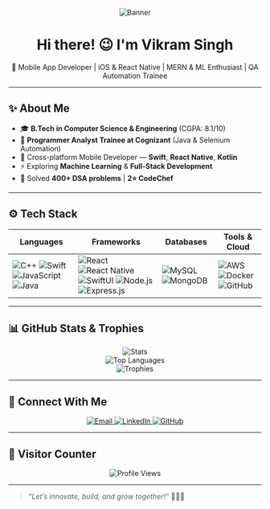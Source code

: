 <!-- 🎨 Clean Purple-White Banner -->
<p align="center">
  <img src="https://capsule-render.vercel.app/api?type=waving&height=200&text=Hi%20I'm%20Vikram%20Singh%20👻&fontAlignY=40&color=gradient&customColorList=11,12&desc=Mobile%20Developer%20|%20ML%20Enthusiast%20|%20Full%20Stack%20Learner&descAlignY=60&fontColor=ffffff" alt="Banner">
</p>

<h1 align="center">Hi there! 😉  I'm Vikram Singh</h1>

<p align="center">
  🚀 Mobile App Developer | iOS & React Native | MERN & ML Enthusiast | QA Automation Trainee
</p>

---

## ✨ About Me

- 🎓 **B.Tech in Computer Science & Engineering** (CGPA: 8.1/10)
- 💼 **Programmer Analyst Trainee at Cognizant** (Java & Selenium Automation)
- 📱 Cross-platform Mobile Developer — **Swift**, **React Native**, **Kotlin**
- ⚡ Exploring **Machine Learning** & **Full-Stack Development**
- 🏅 Solved **400+ DSA problems** | **2⭐ CodeChef**

---

## ⚙️ Tech Stack

| Languages | Frameworks | Databases | Tools & Cloud |
| --------- | ---------- | --------- | -------------- |
| ![C++](https://img.shields.io/badge/C++-00599C?style=for-the-badge&logo=cplusplus&logoColor=white) ![Swift](https://img.shields.io/badge/Swift-FA7343?style=for-the-badge&logo=swift&logoColor=white) ![JavaScript](https://img.shields.io/badge/JavaScript-F7DF1E?style=for-the-badge&logo=javascript&logoColor=black) ![Java](https://img.shields.io/badge/Java-007396?style=for-the-badge&logo=java&logoColor=white) | ![React](https://img.shields.io/badge/React-20232A?style=for-the-badge&logo=react&logoColor=61DAFB) ![React Native](https://img.shields.io/badge/React%20Native-20232A?style=for-the-badge&logo=react&logoColor=61DAFB) ![SwiftUI](https://img.shields.io/badge/SwiftUI-1D1D1D?style=for-the-badge&logo=swift&logoColor=white) ![Node.js](https://img.shields.io/badge/Node.js-339933?style=for-the-badge&logo=nodedotjs&logoColor=white) ![Express.js](https://img.shields.io/badge/Express.js-000000?style=for-the-badge&logo=express&logoColor=white) | ![MySQL](https://img.shields.io/badge/MySQL-00758F?style=for-the-badge&logo=mysql&logoColor=white) ![MongoDB](https://img.shields.io/badge/MongoDB-4EA94B?style=for-the-badge&logo=mongodb&logoColor=white) | ![AWS](https://img.shields.io/badge/AWS-232F3E?style=for-the-badge&logo=amazon-aws&logoColor=white) ![Docker](https://img.shields.io/badge/Docker-2496ED?style=for-the-badge&logo=docker&logoColor=white) ![GitHub](https://img.shields.io/badge/GitHub-181717?style=for-the-badge&logo=github&logoColor=white) |

---

## 📊 GitHub Stats & Trophies

<p align="center">
  <img src="https://github-readme-stats.vercel.app/api?username=Viku69&show_icons=true&theme=purple&border_radius=10" alt="Stats" />
  <br/>
  <img src="https://github-readme-stats.vercel.app/api/top-langs/?username=Viku69&layout=compact&theme=purple&border_radius=10" alt="Top Languages" />
  <br/>
  <img src="https://github-profile-trophy.vercel.app/?username=Viku69&theme=onestar&margin-w=15&margin-h=15&row=1" alt="Trophies" />
</p>

---

## 🔗 Connect With Me

<p align="center">
  <a href="mailto:viku9667@gmail.com">
    <img src="https://img.shields.io/badge/Gmail-D14836?style=for-the-badge&logo=gmail&logoColor=white" alt="Email">
  </a>
  <a href="https://www.linkedin.com/in/Vikram-Singh">
    <img src="https://img.shields.io/badge/LinkedIn-0077B5?style=for-the-badge&logo=linkedin&logoColor=white" alt="LinkedIn">
  </a>
  <a href="https://github.com/Viku69">
    <img src="https://img.shields.io/badge/GitHub-181717?style=for-the-badge&logo=github&logoColor=white" alt="GitHub">
  </a>
</p>

---

## 👀 Visitor Counter

<p align="center">
  <img src="https://komarev.com/ghpvc/?username=Viku69&label=Profile%20Views&color=brightgreen&style=flat-square" alt="Profile Views"/>
</p>

---

> *“Let’s innovate, build, and grow together!”* 🚀💜✨
